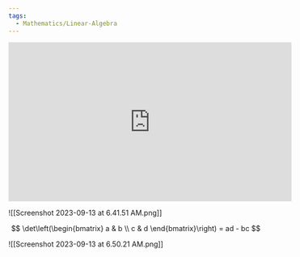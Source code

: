 ```yaml
---
tags:
  - Mathematics/Linear-Algebra
---
```




<iframe width="560" height="315" src="https://www.youtube.com/embed/Ip3X9LOh2dk?list=PLZHQObOWTQDPD3MizzM2xVFitgF8hE_ab" title="The determinant | Chapter 6, Essence of linear algebra" frameborder="0" allow="accelerometer; autoplay; clipboard-write; encrypted-media; gyroscope; picture-in-picture; web-share" allowfullscreen></iframe>


![[Screenshot 2023-09-13 at 6.41.51 AM.png]]


$$
\det\left(\begin{bmatrix}
a  & b \\
c & d
\end{bmatrix}\right) = ad - bc
$$


![[Screenshot 2023-09-13 at 6.50.21 AM.png]]